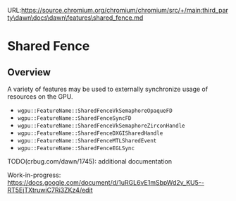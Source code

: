 URL:https://source.chromium.org/chromium/chromium/src/+/main:third_party\dawn\docs\dawn\features\shared_fence.md
# Shared Fence

## Overview

A variety of features may be used to externally synchronize usage of resources on the GPU.

- `wgpu::FeatureName::SharedFenceVkSemaphoreOpaqueFD`
- `wgpu::FeatureName::SharedFenceSyncFD`
- `wgpu::FeatureName::SharedFenceVkSemaphoreZirconHandle`
- `wgpu::FeatureName::SharedFenceDXGISharedHandle`
- `wgpu::FeatureName::SharedFenceMTLSharedEvent`
- `wgpu::FeatureName::SharedFenceEGLSync`

TODO(crbug.com/dawn/1745): additional documentation

Work-in-progress: https://docs.google.com/document/d/1uRGL6vE1mSbpWd2v_KU5--RT5EjTXtruwiC7Ri3ZKz4/edit
